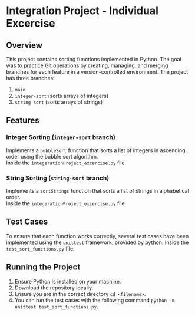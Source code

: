 # Integration Project - Individual Excercise

## Overview
This project contains sorting functions implemented in Python. The goal was to practice Git operations by creating, managing, and merging branches for each feature in a version-controlled environment. The project has three branches:
1. `main`
2. `integer-sort` (sorts arrays of integers)
3. `string-sort` (sorts arrays of strings)

## Features
### Integer Sorting (`integer-sort` branch)
Implements a `bubbleSort` function that sorts a list of integers in ascending order using the bubble sort algorithm.  
Inside the `integerationProject_excercise.py` file.

### String Sorting (`string-sort` branch)
Implements a `sortStrings` function that sorts a list of strings in alphabetical order.  
Inside the `integerationProject_excercise.py` file.  

## Test Cases
To ensure that each function works correctly, several test cases have been implemented using the `unittest` framework, provided by python.
Inside the `test_sort_functions.py` file.

## Running the Project
1. Ensure Python is installed on your machine. 
1. Download the repository locally.
2. Ensure you are in the correct directory `cd <filename>`.
3. You can run the test cases with the following command `python -m unittest test_sort_functions.py`.
